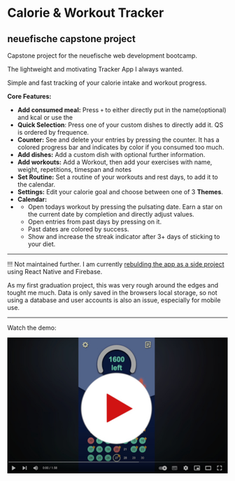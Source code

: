 # Calorie & Workout Tracker

## neuefische capstone project

Capstone project for the neuefische web development bootcamp.

The lightweight and motivating Tracker App I always wanted.

Simple and fast tracking of your calorie intake and workout progress.

**Core Features:**
- **Add consumed meal:** Press ```+``` to either directly put in the name(optional) and kcal or use the
- **Quick Selection**: Press one of your custom dishes to directly add it. QS is ordered by frequence.
- **Counter:** See and delete your entries by pressing the counter. It has a colored progress bar and indicates by color if you consumed too much.
- **Add dishes:** Add a custom dish with optional further information.
- **Add workouts:** Add a Workout, then add your exercises with name, weight, repetitions, timespan and notes
- **Set Routine:** Set a routine of your workouts and rest days, to add it to the calendar.
- **Settings:** Edit your calorie goal and choose between one of 3 **Themes**.
- **Calendar:**
- - Open todays workout by pressing the pulsating date. Earn a star on the current date by completion and directly adjust values.
  - Open entries from past days by pressing on it.
  - Past dates are colored by success.
  - Show and increase the streak indicator after 3+ days of sticking to your diet.

---

!!! Not maintained further. I am currently [rebulding the app as a side project](https://github.com/WE-Kaito/calorie-and-workout-tracker-mobile) using React Native and Firebase.  

As my first graduation project, this was very rough around the edges and tought me much. 
Data is only saved in the browsers local storage, so not using a database and user accounts is also an issue, especially for mobile use.

---

Watch the demo:

[![trackerVideo](./assets/thumbnail.jpg)](https://www.youtube.com/watch?v=C5IOIIUKorI)
